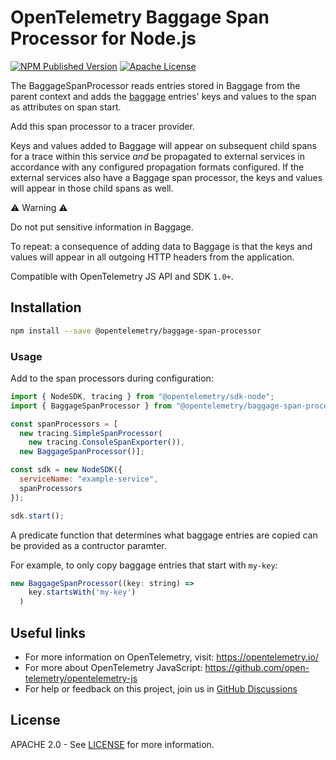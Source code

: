 # OpenTelemetry Baggage Span Processor for Node.js

[![NPM Published Version][npm-img]][npm-url]
[![Apache License][license-image]][license-url]

The BaggageSpanProcessor reads entries stored in Baggage from the parent context and adds the [baggage](https://opentelemetry.io/docs/concepts/signals/baggage) entries' keys and
values to the span as attributes on span start.

Add this span processor to a tracer provider.

Keys and values added to Baggage will appear on subsequent child spans for a trace within this service *and* be propagated to external services in accordance with any configured propagation formats configured.
If the external services also have a Baggage span processor, the keys and values will appear in those child spans as well.

⚠ Warning ⚠️

Do not put sensitive information in Baggage.

To repeat: a consequence of adding data to Baggage is that the keys and values will appear in all outgoing HTTP headers from the application.

Compatible with OpenTelemetry JS API and SDK `1.0+`.

## Installation

```bash
npm install --save @opentelemetry/baggage-span-processor
```

### Usage

Add to the span processors during configuration:

```javascript
import { NodeSDK, tracing } from "@opentelemetry/sdk-node";
import { BaggageSpanProcessor } from "@opentelemetry/baggage-span-processor";

const spanProcessors = [
  new tracing.SimpleSpanProcessor(
    new tracing.ConsoleSpanExporter()),
  new BaggageSpanProcessor()];

const sdk = new NodeSDK({
  serviceName: "example-service",
  spanProcessors
});

sdk.start();
```

A predicate function that determines what baggage entries are copied can be provided as a contructor paramter.

For example, to only copy baggage entries that start with `my-key`:

```javascript
new BaggageSpanProcessor((key: string) =>
    key.startsWith('my-key')
  )
```

## Useful links

- For more information on OpenTelemetry, visit: <https://opentelemetry.io/>
- For more about OpenTelemetry JavaScript: <https://github.com/open-telemetry/opentelemetry-js>
- For help or feedback on this project, join us in [GitHub Discussions][discussions-url]

## License

APACHE 2.0 - See [LICENSE][license-url] for more information.

[discussions-url]: https://github.com/open-telemetry/opentelemetry-js/discussions
[license-url]: https://github.com/open-telemetry/opentelemetry-js-contrib/blob/main/LICENSE
[license-image]: https://img.shields.io/badge/license-Apache_2.0-green.svg?style=flat
[npm-url]: https://www.npmjs.com/package/@opentelemetry/baggage-span-processor
[npm-img]: https://badge.fury.io/js/%40opentelemetry%2Fbaggage-span-processor.svg
